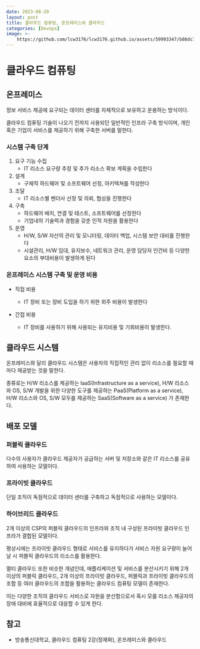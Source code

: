 ```yaml
---
date: 2023-08-20
layout: post
title: 클라우드 컴퓨팅, 온프레미스와 클라우드
categories: [Devops]
image: >-
    https://github.com/lcw3176/lcw3176.github.io/assets/59993347/b86dc719-341f-4035-8649-d824515ce3d8
---
```


# 클라우드 컴퓨팅

## 온프레미스

정보 서비스 제공에 요구되는 데이터 센터를 자체적으로 보유하고 운용하는 방식이다.

클라우드 컴퓨팅 기술이 나오기 전까지 사용되던 일반적인 인프라 구축 방식이며,
개인 혹은 기업이 서비스를 제공하기 위해 구축한 서버를 말한다.

### 시스템 구축 단계

1. 요구 기능 수집
    - IT 리소스 요구량 추정 및 추가 리소스 확보 계획을 수립한다
2. 설계
    - 구체적 하드웨어 및 소프트웨어 선정, 아키텍쳐를 작성한다
3. 조달
    - IT 리소스별 벤더사 선정 및 의뢰, 협상을 진행한다
4. 구축
    - 하드웨어 배치, 연결 및 테스트, 소프트웨어를 선정한다
    - 기업내의 기술력과 경험을 갖춘 인적 자원을 활용한다
5. 운영
    - H/W, S/W 자산의 관리 및 모니터링, 데이터 백업, 시스템 보안 대비를 진행한다
    - 시설관리, H/W 임대, 유지보수, 네트워크 관리, 운영 담당자 인건비 등 다양한 요소의 부대비용이 발생하게 된다

### 온프레미스 시스템 구축 및 운영 비용

- 직접 비용
    - IT 장비 또는 장비 도입을 하기 위한 외주 비용이 발생한다

- 간접 비용
    - IT 장비를 사용하기 위해 사용되는 유지비용 및 기회비용이 발생한다.

## 클라우드 시스템

온프레미스와 달리 클라우드 시스템은 사용자의 직접적인 관리 없이 리소스를 필요할 때 마다 제공받는 것을 말한다.

종류로는 H/W 리소스를 제공하는 IaaS(Infrastructure as a service),
H/W 리소스와 OS, S/W 개발을 위한 다양한 도구를 제공하는 PaaS(Platform as a service), H/W 리소스와 OS, S/W 모두를 제공하는 SaaS(Software as a service) 가 존재한다.

## 배포 모델
### 퍼블릭 클라우드

다수의 사용자가 클라우드 제공자가 공급하는 서버 및 저장소와 같은
IT 리소스를 공유하여 사용하는 모델이다.

### 프라이빗 클라우드

단일 조직이 독점적으로 데이터 센터를 구축하고 독점적으로 사용하는 모델이다.

### 하이브리드 클라우드

2개 이상의 CSP의 퍼블릭 클라우드의 인프라와 조직 내 구성된 프라이빗 클라우드 인프라가 결합된 모델이다.

평상시에는 프라이빗 클라우드 형태로 서비스를 유지하다가 서비스 자원 요구량이 늘어날 시 퍼블릭 클라우드의 리소스를 활용한다.

멀티 클라우드 또한 비슷한 개념인데, 애플리케이션 및 서비스를 분산시키기 위해 2개 이상의 퍼블릭 클라우드, 2개 이상의 프라이빗 클라우드, 퍼블릭과 프라이빗 클라우드의 조합 등 여러 클라우드의 조합을 활용하는 클라우드 컴퓨팅 모델이 존재한다.

이는 다양한 조직의 클라우드 서비스로 자원을 분산함으로서 혹시 모를 리소스 제공자의 장애 대비에 효율적으로 대응할 수 있게 한다.


## 참고
- 방송통신대학교, 클라우드 컴퓨팅 2강(정재화), 온프레미스와 클라우드
